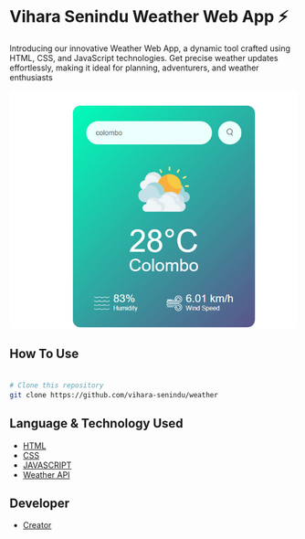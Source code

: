 # Vihara Senindu Weather Web App ⚡️
Introducing our innovative Weather Web App, a dynamic tool crafted using HTML, CSS, and JavaScript technologies. Get precise weather updates effortlessly, making it ideal for planning, adventurers, and weather enthusiasts

<img src = "./images/image.png">

## How To Use 

```bash

# Clone this repository
git clone https://github.com/vihara-senindu/weather

```
## Language & Technology Used 

- [HTML](https://en.wikipedia.org/wiki/HTML5)
- [CSS](https://en.wikipedia.org/wiki/CSS)
- [JAVASCRIPT](https://en.wikipedia.org/wiki/JavaScript)
- [Weather API](https://openweathermap.org/)

## Developer
- [Creator](https://github.com/ViharaSenindu)
